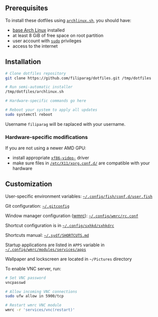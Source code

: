 ## Prerequisites

To install these dotfiles using [`archlinux.sh`](./archlinux.sh), you should have:

- [base Arch Linux](https://wiki.archlinux.org/index.php/Installation_guide) installed
- at least 8 GiB of free space on root partition
- user account with [`sudo`](https://wiki.archlinux.org/index.php/Sudo#Example_entries) privileges
- access to the internet

## Installation

```bash
# Clone dotfiles repository
git clone https://github.com/filiparag/dotfiles.git /tmp/dotfiles

# Run semi-automatic installer
/tmp/dotfiles/archlinux.sh

# Hardware-specific commands go here

# Reboot your system to apply all updates
sudo systemctl reboot
```

Username `filiparag` will be raplaced with your username.

### Hardware-specific modifications

If you are not using a newer AMD GPU:

- install appropriate [`xf86-video-`](https://wiki.archlinux.org/index.php?title=Xorg#Driver_installation) driver
- make sure files in [`/etc/X11/xorg.conf.d/`](./etc/X11/xorg.conf.d/) are compatible with your hardware


## Customization

User-specific environment variables: [`~/.config/fish/conf.d/user.fish`](./home/filiparag/.config/fish/conf.d/user.fish)

Git configuration: [`~/.gitconfig`](./home/filiparag/.gitconfig)

Window manager configuration ([wmrc](https://github.com/filiparag/wmrc/)): [`~/.config/wmrc/rc.conf`](./home/filiparag/.config/wmrc/rc.conf)

Shortcut configuration is in [`~/.config/sxhkd/sxhkdrc`](./home/filiparag/.config/sxhkd/sxhkdrc)

Shortcuts manual: [`~/.sydf/SHORTCUTS.md`](./SHORTCUTS.md)

Startup applications are listed in `APPS` variable in [`~/.config/wmrc/modules/services/apps`](./home/filiparag/.config/wmrc/modules/services/apps)

Wallpaper and lockscreen are located in `~/Pictures` directory

To enable VNC server, run:

``` bash
# Set VNC password
vncpasswd

# Allow incoming VNC connections
sudo ufw allow in 5900/tcp

# Restart wmrc VNC module
wmrc -r 'services/vnc(restart)'
```